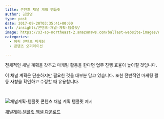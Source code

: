 ```yaml
---
title: 콘텐츠 채널 계획 템플릿
author: 김민영
type: post
date: 2017-09-20T03:35:41+00:00
url: /insights/콘텐츠-채널-계획-템플릿/
image: https://s3-ap-northeast-2.amazonaws.com/ballast-website-images/wp-content/uploads/2017/07/15110028/time-number-line-office-yellow-date-1200809-pxhere.com-2.jpg
categories:
  - 에픽 콘텐츠 마케팅
  - 콘텐츠 오퍼레이션

---
```

전체적인 채널 계획을 갖추고 마케팅 활동을 한다면 업무 진행 효율이 높아질 것입니다.

이 채널 계획은 단순하지만 필요한 것을 대부분 담고 있습니다. 또한 전반적인 마케팅 활동 사항을 확인하고 수정할 때 유용합니다.

&nbsp;

![채널계획-템플릿](https://s3-ap-northeast-2.amazonaws.com/ballast-website-images/wp-content/uploads/2017/09/20125921/Screen-Shot-2017-09-20-at-12.56.44-PM.png)
콘텐츠 채널 계획 템플릿 예시

[채널계획-템플릿 엑셀 다운로드](/files/channel-plan-template.xlsx)